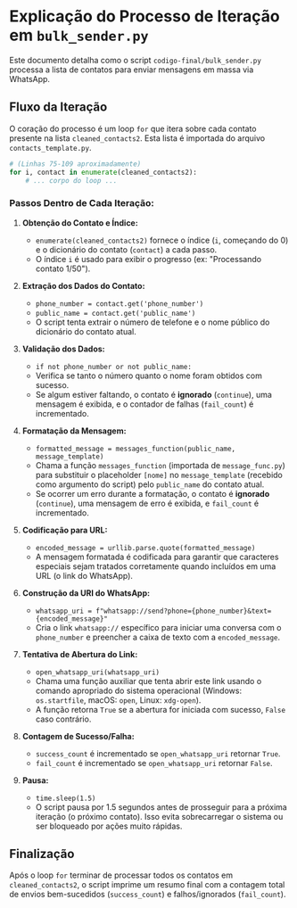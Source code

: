 # Explicação do Processo de Iteração em `bulk_sender.py`

Este documento detalha como o script `codigo-final/bulk_sender.py` processa a lista de contatos para enviar mensagens em massa via WhatsApp.

## Fluxo da Iteração

O coração do processo é um loop `for` que itera sobre cada contato presente na lista `cleaned_contacts2`. Esta lista é importada do arquivo `contacts_template.py`.

```python
# (Linhas 75-109 aproximadamente)
for i, contact in enumerate(cleaned_contacts2):
    # ... corpo do loop ...
```

### Passos Dentro de Cada Iteração:

1.  **Obtenção do Contato e Índice:**
    *   `enumerate(cleaned_contacts2)` fornece o índice (`i`, começando do 0) e o dicionário do contato (`contact`) a cada passo.
    *   O índice `i` é usado para exibir o progresso (ex: "Processando contato 1/50").

2.  **Extração dos Dados do Contato:**
    *   `phone_number = contact.get('phone_number')`
    *   `public_name = contact.get('public_name')`
    *   O script tenta extrair o número de telefone e o nome público do dicionário do contato atual.

3.  **Validação dos Dados:**
    *   `if not phone_number or not public_name:`
    *   Verifica se tanto o número quanto o nome foram obtidos com sucesso.
    *   Se algum estiver faltando, o contato é **ignorado** (`continue`), uma mensagem é exibida, e o contador de falhas (`fail_count`) é incrementado.

4.  **Formatação da Mensagem:**
    *   `formatted_message = messages_function(public_name, message_template)`
    *   Chama a função `messages_function` (importada de `message_func.py`) para substituir o placeholder `[nome]` no `message_template` (recebido como argumento do script) pelo `public_name` do contato atual.
    *   Se ocorrer um erro durante a formatação, o contato é **ignorado** (`continue`), uma mensagem de erro é exibida, e `fail_count` é incrementado.

5.  **Codificação para URL:**
    *   `encoded_message = urllib.parse.quote(formatted_message)`
    *   A mensagem formatada é codificada para garantir que caracteres especiais sejam tratados corretamente quando incluídos em uma URL (o link do WhatsApp).

6.  **Construção da URI do WhatsApp:**
    *   `whatsapp_uri = f"whatsapp://send?phone={phone_number}&text={encoded_message}"`
    *   Cria o link `whatsapp://` específico para iniciar uma conversa com o `phone_number` e preencher a caixa de texto com a `encoded_message`.

7.  **Tentativa de Abertura do Link:**
    *   `open_whatsapp_uri(whatsapp_uri)`
    *   Chama uma função auxiliar que tenta abrir este link usando o comando apropriado do sistema operacional (Windows: `os.startfile`, macOS: `open`, Linux: `xdg-open`).
    *   A função retorna `True` se a abertura for iniciada com sucesso, `False` caso contrário.

8.  **Contagem de Sucesso/Falha:**
    *   `success_count` é incrementado se `open_whatsapp_uri` retornar `True`.
    *   `fail_count` é incrementado se `open_whatsapp_uri` retornar `False`.

9.  **Pausa:**
    *   `time.sleep(1.5)`
    *   O script pausa por 1.5 segundos antes de prosseguir para a próxima iteração (o próximo contato). Isso evita sobrecarregar o sistema ou ser bloqueado por ações muito rápidas.

## Finalização

Após o loop `for` terminar de processar todos os contatos em `cleaned_contacts2`, o script imprime um resumo final com a contagem total de envios bem-sucedidos (`success_count`) e falhos/ignorados (`fail_count`). 